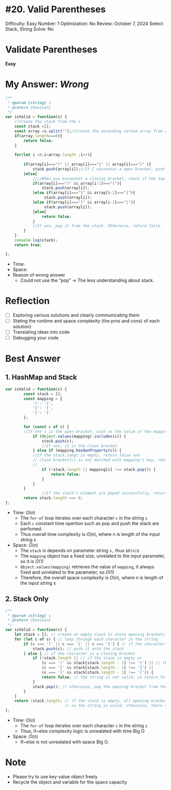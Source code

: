 # #20. Valid Parentheses

Difficulty: Easy
Number: 1
Optimization: No
Review: October 7, 2024
Select: Stack, String
Solve: No

# Validate Parentheses

**Easy**

# My Answer: *Wrong*

```jsx
/**
 * @param {string} s
 * @return {boolean}
 */
var isValid = function(s) {
    //Create the stack from the s
    const stack =[];
    const array =s.split("");//Create the ascending sorted array from s 
    if(array.length===0){
        return false;
    }
    
    for(let i =0;i<array.length ;i++){
        
        if(array[i]==="(" || array[i]==="{" || array[i]==="[" ){
            stack.push(array[i]);//If I encounter a open bracket, push the stack
        }else{
            ////When you encounter a closing bracket, check if the top of the stack was the opening for it.
            if(array[i]===")" && array[i-1]==="("){
                stack.push(array[i]);
            }else if(array[i]==="}" && array[i-1]==="{"){
                 stack.push(array[i]);
            }else if(array[i]==="]" && array[i-1]==="["){
                 stack.push(array[i]);
            }else{
                return false;
            }
            //If yes, pop it from the stack. Otherwise, return false.
        }
    }
    console.log(stack);
    return true;

};
```

- Time:
- Space:
- Reason of wrong answer
    - Could not use the “pop” → The less understanding about stack.
    

# Reflection

- [ ]  Exploring various solutions and clearly communicating them
- [ ]  Stating the runtime and space complexity (the pros and cons) of each solution)
- [ ]  Translating ideas into code
- [ ]  Debugging your code

# Best Answer

## 1. HashMap and Stack

```jsx
var isValid = function(s) {
        const stack = [];
        const mapping = {
            ')': '(',
            '}': '{',
            ']': '['
        };

        for (const c of s) {
        //If the c is the open bracket, such as the value of the mapping, push to the stack
            if (Object.values(mapping).includes(c)) {
                stack.push(c);
                //If not, it is the close bracket.
            } else if (mapping.hasOwnProperty(c)) {
            //If the stack.lengt is empty, return false and
            // close bracket(c) is not matched with mapping's key, return ffalse
            //
                if (!stack.length || mapping[c] !== stack.pop()) {
                    return false;
                }
            }
        }
				//If the stack's element are poped successfully, return true
        return stack.length === 0;    
};
```

- Time: $O(n)$
    - The `for-of` loop iterates over each character `c` in the string `s`
    - Each `c` constant time opertion such as pop and push the stack are perfomed.
    - Thus overall time complexity is $O(n),$ where n is length of the input string s
- Space: $O(n)$
    - The `stack` is depends on parameter string `s,` thus `$O(n)$`
    - The `mapping` object has a fixed size, unrelated to the input parameter, so it is $O(1)$
    - `Object.values(mapping)` retrieves the value of `mapping`, it always fixed and unrelated to the parameter, so $O(1)$
    - Therefore, the overall space complexity is $O(n)$, where n is length of the input string s

## 2. Stack Only

```jsx
/**
 * @param {string} s
 * @return {boolean}
 */
var isValid = function(s) {
    let stack = []; // create an empty stack to store opening brackets
    for (let c of s) { // loop through each character in the string
        if (c === '(' || c === '{' || c === '[') { // if the character is an opening bracket
            stack.push(c); // push it onto the stack
        } else { // if the character is a closing bracket
            if (!stack.length || // if the stack is empty or 
                (c === ')' && stack[stack.length - 1] !== '(') || // the closing bracket doesn't match the corresponding opening bracket at the top of the stack
                (c === '}' && stack[stack.length - 1] !== '{') ||
                (c === ']' && stack[stack.length - 1] !== '[')) {
                return false; // the string is not valid, so return false
            }
            stack.pop(); // otherwise, pop the opening bracket from the stack
        }
    }
    return !stack.length; // if the stack is empty, all opening brackets have been matched with their corresponding closing brackets,
                          // so the string is valid, otherwise, there are unmatched opening brackets, so return false
};
```

- Time: $O(n)$
    - The `for-of` loop iterates over each character `c` in the string `s`
    - Thus, if~else complexity logic is unrealated with time Big O
- Space: $O(n)$
    - If~else is not unrealated with space Big O.

# Note

- Please try to use key-value object freely
- Recycle the object and variable for the space capacity
